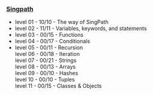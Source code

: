 ### [Singpath](http://www.singpath.com)

+ level 01 - 10/10 - The way of SingPath  
+ level 02 - 11/11 - Variables, keywords, and statements  
+ level 03 - 00/15 - Functions  
+ level 04 - 00/17 - Conditionals  
+ level 05 - 00/11 - Recursion  
  level 06 - 00/18 - Iteration  
  level 07 - 00/21 - Strings  
  level 08 - 00/13 - Arrays  
  level 09 - 00/10 - Hashes  
  level 10 - 00/10 - Tuples  
  level 11 - 00/15 - Classes & Objects  